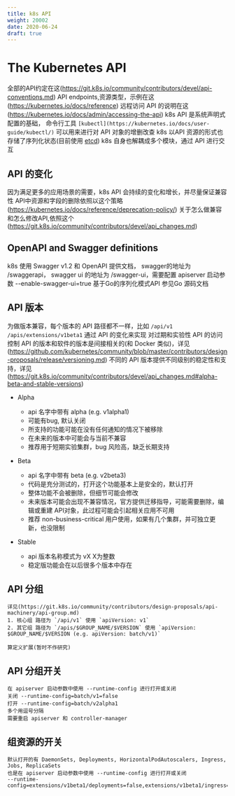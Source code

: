 ```yaml
---
title: k8s API
weight: 20002
date: 2020-06-24
draft: true
---
```

# The Kubernetes API
全部的API约定在这(https://git.k8s.io/community/contributors/devel/api-conventions.md)
API endpoints,资源类型，示例在这(https://kubernetes.io/docs/reference)
远程访问 API 的说明在这(https://kubernetes.io/docs/admin/accessing-the-api)
k8s API 是系统声明式配置的基础， 命令行工具 `[kubectl](https://kubernetes.io/docs/user-guide/kubectl/)` 可以用来进行对 API 对象的增删改查
k8s 以API 资源的形式也存储了序列化状态(目前使用 [etcd](https://coreos.com/docs/distributed-configuration/getting-started-with-etcd/))
k8s 自身也解耦成多个模块，通过 API 进行交互

## API 的变化
因为满足更多的应用场景的需要，k8s API 会持续的变化和增长，并尽量保证兼容性
API中资源和字段的删除依照以这个策略(https://kubernetes.io/docs/reference/deprecation-policy/)
关于怎么做兼容和怎么修改API,依照这个(https://git.k8s.io/community/contributors/devel/api_changes.md)


## OpenAPI and Swagger definitions
k8s 使用 Swagger v1.2 和 OpenAPI 提供文档， swagger的地址为 /swaggerapi， swagger ui 的地址为 /swagger-ui，需要配置 apiserver 启动参数 --enable-swagger-ui=true
基于Go的序列化模式API 参见Go 源码文档

## API 版本
为做版本兼容，每个版本的 API 路径都不一样，比如 `/api/v1` `/apis/extensions/v1beta1`
通过 API 的变化来实现 对过期和实验性 API 的访问控制
API 的版本和软件的版本是间接相关的(和 Docker 类似)，详见(https://github.com/kubernetes/community/blob/master/contributors/design-proposals/release/versioning.md)
不同的 API 版本提供不同级别的稳定性和支持，详见(https://git.k8s.io/community/contributors/devel/api_changes.md#alpha-beta-and-stable-versions)

- Alpha
    - api 名字中带有 alpha (e.g. v1alpha1)
    - 可能有bug, 默认关闭
    - 所支持的功能可能在没有任何通知的情况下被移除
    - 在未来的版本中可能会与当前不兼容
    - 推荐用于短期实验集群，bug 风险高，缺乏长期支持

- Beta
    - api 名字中带有 beta (e.g. v2beta3)
    - 代码是充分测试的，打开这个功能基本上是安全的，默认打开
    - 整体功能不会被删除，但细节可能会修改
    - 未来版本可能会出现不兼容情况，官方提供迁移指导，可能需要删除，编辑或重建 API对象，此过程可能会引起相关应用不可用
    - 推荐 non-business-critical 用户使用，如果有几个集群，并可独立更新，也没限制

- Stable
    - api 版本名称模式为 vX X为整数
    - 稳定版功能会在以后很多个版本中存在

## API 分组
    详见(https://git.k8s.io/community/contributors/design-proposals/api-machinery/api-group.md)
    1. 核心组 路径为 `/api/v1` 使用 `apiVersion: v1`
    2. 其它组 路径为 `/apis/$GROUP_NAME/$VERSION` 使用 `apiVersion: $GROUP_NAME/$VERSION (e.g. apiVersion: batch/v1)`

    算定义扩展(暂时不作研究)

## API 分组开关

    在 apiserver 启动参数中使用 --runtime-config 进行打开或关闭
    关闭 --runtime-config=batch/v1=false
    打开 --runtime-config=batch/v2alpha1
    多个用逗号分隔
    需要重启 apiserver 和 controller-manager

## 组资源的开关
    默认打开的有 DaemonSets, Deployments, HorizontalPodAutoscalers, Ingress, Jobs, ReplicaSets
    也是在 apiserver 启动参数中使用 --runtime-config 进行打开或关闭
    --runtime-config=extensions/v1beta1/deployments=false,extensions/v1beta1/ingress=false
